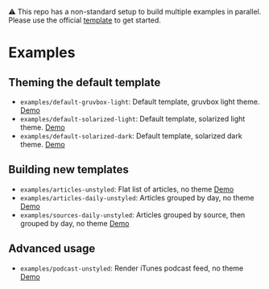 ⚠ This repo has a non-standard setup to build multiple examples in parallel. Please use the official [template](https://github.com/osmoscraft/osmosfeed) to get started.

# Examples 

## Theming the default template

- `examples/default-gruvbox-light`: Default template, gruvbox light theme. [Demo](https://osmoscraft.github.io/osmosfeed-examples/default-gruvbox-light/)
- `examples/default-solarized-light`: Default template, solarized light theme. [Demo](https://osmoscraft.github.io/osmosfeed-examples/default-solarized-light/)
- `examples/default-solarized-dark`: Default template, solarized dark theme. [Demo](https://osmoscraft.github.io/osmosfeed-examples/default-solarized-dark/)

## Building new templates

- `examples/articles-unstyled`: Flat list of articles, no theme [Demo](https://osmoscraft.github.io/osmosfeed-examples/articles-unstyled/)
- `examples/articles-daily-unstyled`: Articles grouped by day, no theme [Demo](https://osmoscraft.github.io/osmosfeed-examples/articles-daily-unstyled/)
- `examples/sources-daily-unstyled`: Articles grouped by source, then grouped by day, no theme [Demo](https://osmoscraft.github.io/osmosfeed-examples/sources-daily-unstyled/)

## Advanced usage

- `examples/podcast-unstyled`: Render iTunes podcast feed, no theme [Demo](https://osmoscraft.github.io/osmosfeed-examples/podcast-unstyled/)
